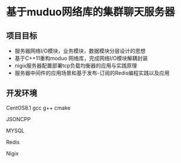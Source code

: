 # 基于muduo网络库的集群聊天服务器

## 项目目标
- 服务器网络I/O模块，业务模块，数据模块分层设计的思想
- 基于C++11重构moduo 网络库，完成网络I/O模块解耦封装
- nigix服务器配置部署tcp负载均衡器的应用与实践原理
- 服务器中间件的应用场景和基于发布-订阅的Redis编程实践以及应用

## 开发环境
CentOS8.1 gcc g++ cmake

JSONCPP

MYSQL

Redis

Nigix